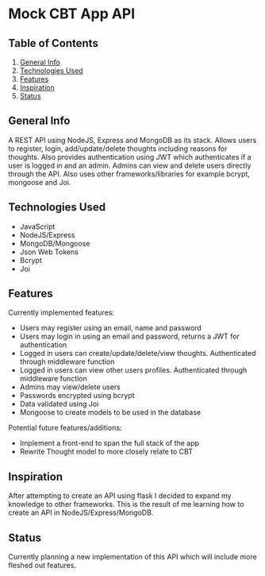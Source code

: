 # Mock CBT App API
## Table of Contents
1. [General Info](#general-info)
2. [Technologies Used](#technologies-used)
3. [Features](#features)
4. [Inspiration](#inspiration)
5. [Status](#status)
## General Info
A REST API using NodeJS, Express and MongoDB as its stack. Allows users to register, login, add/update/delete thoughts including reasons for thoughts. Also provides authentication using JWT which authenticates if a user is logged in and an admin. Admins can view and delete users directly through the API. Also uses other frameworks/libraries for example bcrypt, mongoose and Joi.
## Technologies Used
* JavaScript
* NodeJS/Express
* MongoDB/Mongoose
* Json Web Tokens
* Bcrypt
* Joi
## Features
Currently implemented features:
* Users may register using an email, name and password
* Users may login in using an email and password, returns a JWT for authentication
* Logged in users can create/update/delete/view thoughts. Authenticated through middleware function
* Logged in users can view other users profiles. Authenticated through middleware function
* Admins may view/delete users
* Passwords encrypted using bcrypt
* Data validated using Joi
* Mongoose to create models to be used in the database

Potential future features/additions:
* Implement a front-end to span the full stack of the app
* Rewrite Thought model to more closely relate to CBT
## Inspiration
After attempting to create an API using flask I decided to expand my knowledge to other frameworks. This is the result of me learning how to create an API in NodeJS/Express/MongoDB.
## Status
Currently planning a new implementation of this API which will include more fleshed out features.
